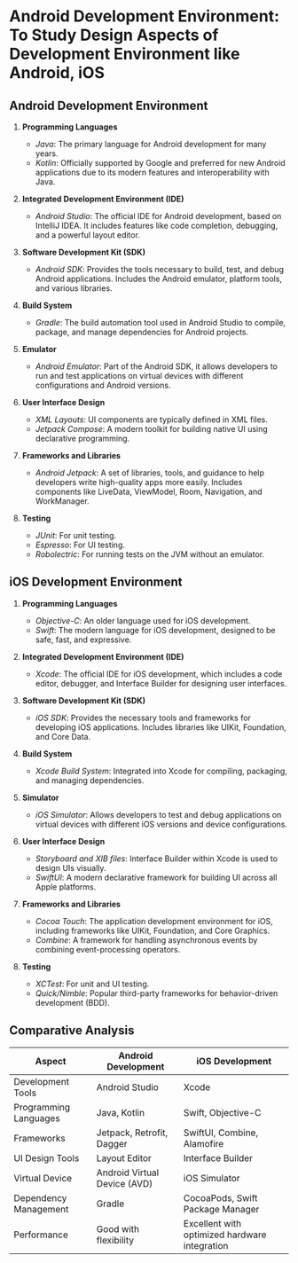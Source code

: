 # Android Development Environment: To Study Design Aspects of Development Environment like Android, iOS


## Android Development Environment

1. **Programming Languages**
   - *Java*: The primary language for Android development for many years.
   - *Kotlin*: Officially supported by Google and preferred for new Android applications due to its modern features and interoperability with Java.

2. **Integrated Development Environment (IDE)**
   - *Android Studio*: The official IDE for Android development, based on IntelliJ IDEA. It includes features like code completion, debugging, and a powerful layout editor.

4. **Software Development Kit (SDK)**
   - *Android SDK*: Provides the tools necessary to build, test, and debug Android applications. Includes the Android emulator, platform tools, and various libraries.

5. **Build System**
   - *Gradle*: The build automation tool used in Android Studio to compile, package, and manage dependencies for Android projects.

6. **Emulator**
   - *Android Emulator*: Part of the Android SDK, it allows developers to run and test applications on virtual devices with different configurations and Android versions.

7. **User Interface Design**
   - *XML Layouts*: UI components are typically defined in XML files.
   - *Jetpack Compose*: A modern toolkit for building native UI using declarative programming.

8. **Frameworks and Libraries**
   - *Android Jetpack*: A set of libraries, tools, and guidance to help developers write high-quality apps more easily. Includes components like LiveData, ViewModel, Room, Navigation, and WorkManager.

9. **Testing**
   - *JUnit*: For unit testing.
   - *Espresso*: For UI testing.
   - *Robolectric*: For running tests on the JVM without an emulator.

## iOS Development Environment

1. **Programming Languages**
   - *Objective-C*: An older language used for iOS development.
   - *Swift*: The modern language for iOS development, designed to be safe, fast, and expressive.

2. **Integrated Development Environment (IDE)**
   - *Xcode*: The official IDE for iOS development, which includes a code editor, debugger, and Interface Builder for designing user interfaces.

3. **Software Development Kit (SDK)**
   - *iOS SDK*: Provides the necessary tools and frameworks for developing iOS applications. Includes libraries like UIKit, Foundation, and Core Data.

4. **Build System**
   - *Xcode Build System*: Integrated into Xcode for compiling, packaging, and managing dependencies.

5. **Simulator**
   - *iOS Simulator*: Allows developers to test and debug applications on virtual devices with different iOS versions and device configurations.

6. **User Interface Design**
   - *Storyboard and XIB files*: Interface Builder within Xcode is used to design UIs visually.
   - *SwiftUI*: A modern declarative framework for building UI across all Apple platforms.

7. **Frameworks and Libraries**
   - *Cocoa Touch*: The application development environment for iOS, including frameworks like UIKit, Foundation, and Core Graphics.
   - *Combine*: A framework for handling asynchronous events by combining event-processing operators.

9. **Testing**
   - *XCTest*: For unit and UI testing.
   - *Quick/Nimble*: Popular third-party frameworks for behavior-driven development (BDD).
  
## Comparative Analysis

| Aspect                 | Android Development                               | iOS Development                                    |
|------------------------|---------------------------------------------------|---------------------------------------------------|
| Development Tools  | Android Studio                                    | Xcode                                             |
| Programming Languages | Java, Kotlin                                   | Swift, Objective-C                                |
| Frameworks         | Jetpack, Retrofit, Dagger                         | SwiftUI, Combine, Alamofire                       |
| UI Design Tools    | Layout Editor                                     | Interface Builder                                 |
| Virtual Device     | Android Virtual Device (AVD)                      | iOS Simulator                                     |
| Dependency Management | Gradle                                         | CocoaPods, Swift Package Manager                  |
| Performance        | Good with flexibility                             | Excellent with optimized hardware integration     |
